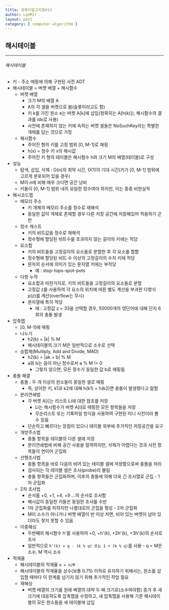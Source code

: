 ```yaml
---
title: 컴퓨터알고리즘#13
author: LeeMir
layout: post
category: [ computer-algorithm ]
---
```


## 해시테이블

- - -

###### 해시테이블

- 키 - 주소 매핑에 의해 구현된 사전 ADT
- 해시테이블 = 버켓 배열 + 해시함수
  - 버켓 배열
    - 크기 M의 배열 A
    - A의 각 셀을 버켓으로 봄(슬롯이라고도 함)
    - 키 k를 가진 원소 e는 버켓 A[k]에 삽입(정확히는 A[h(k)]), 해시함수의 결과를 idx로 사용)
    - 사전에 존재하지 않는 키에 속하는 버켓 셀들은 NoSuchKey라는 특별한 개체를 담는 것으로 가정
  - 해시함수
    - 주어진 형의 키를 고정 범위 [0, M-1]로 매핑
    - h(x) = 정수 키 x의 해시값
    - 주어진 키 형의 테이블은 해시함수 h와 크기 M의 배열(테이블)로 구성
- 성능
  - 탐색, 삽입, 삭제 : O(n)의 최악 시간, O(1)의 기대 시간(키가 [0, M-1] 범위에 고르게 분포되어 있을 경우)
  - M이 n에 비해 매우 크다면 공간 낭비
  - 키들이 [0, M-1] 범위 내의 유일한 정수여야 하지만, 이는 종종 비현실적
- 해시코드맵
  - 메모리 주소
    - 키 개체의 메모리 주소를 정수로 재해석
    - 동일한 값이 객체로 존재할 경우 다른 저장 공간에 저장해있어 적용하기 곤란
  - 정수 캐스트
    - 키의 비트값을 정수로 재해석
    - 정수형에 할당된 비트수를 초과하지 않는 길이의 키에는 적당
  - 요소합
    - 키의 비트들을 고정길이의 요소들로 분할한 후 각 요소를 합함
    - 정수형에 할당된 비트 수 이상의 고정길이의 수치 키에 적당
    - 문자의 순서에 의미가 있는 문자열 키에는 부적당
      - 예 : stop-tops-spot-pots
  - 다항 누적
    - 요소합과 마찬가지로, 키의 비트들을 고정길이의 요소들로 분할
    - 고정값 z를 사용하여 각 요소의 위치에 따른 별도 계산을 부과한 다항식 p(z)를 계산(overflow는 무시)
    - 문자열에 특히 적당
      - 예 : 고정값 z = 33을 선택할 경우, 50000개의 영단어에 대해 단지 6회의 충돌 발생
- 압축맵
  - [0, M-1]에 매핑
  - 나누기
    - h2(k) = |k| % M
    - 해시테이블의 크기 M은 일반적으로 소수로 선택
  - 승합제(Multiply, Add and Divide, MAD)
    - h2(k) = |ak + b| % M
    - a와 b는 음이 아닌 정수로서 a % M != 0
      - 그렇지 않으면, 모든 정수가 동일한 값 b로 매핑됨
- 충돌 해결
  - 충돌 : 두 개 이상의 원소들이 동일한 셀로 매핑
    - 즉, 상이한 키, k1과 k2에 대해 h(k1) = h(k2)면 충돌이 발생했다고 말함
  - 분리연쇄법
    - 각 버켓 A[i]는 리스트 Li에 대한 참조를 저장
      - Li는 해시함수가 버켓 A[i]로 매핑한 모든 항목들을 저장
      - 무순리스트 또는 기록파일 방식을 사용하여 구현된 미니 사전이라 볼 수 있음
    - 단순하고 빠르다는 장점이 있으나 테이블 외부에 추가적인 저장공간을 요구
  - 개방주소법
    - 충돌 항목을 테이블의 다른 셀에 저장
    - 분리연쇄법에 비해 공간 사용을 절약하지만, 삭제가 어렵다는 것과 사전 항목들이 연이어 군집화
  - 선형조사법
    - 충돌 항목을 바로 다음의 비어 있는 테이블 셀에 저장함으로써 충돌을 처리
    - 검사되는 각 테이블 셀은 조사(probe)라 불림
    - 충돌 항목들은 군집화하며, 이후의 충돌에 의해 더욱 긴 조사열로 군집 - 1차 군집화
  - 2차 조사법
    - 순서를 +0, +1, +4, +9 ...의 순서로 조사함
    - 해시값이 동일한 키들은 동일한 조사를 수반
    - 1차 군집화를 피하지만 나름대로의 군집을 형성 - 2차 군집화
    - M이 소수가 아니거나 버켓 배열이 반 이상 차면, 비어 있는 버켓이 남아 있더라도 찾지 못할 수 있음
  - 이중해싱
    - 두번째의 해시함수 h'를 사용하여 +0, +h'(k), +2h'(k), +3h'(k)의 순서로 조사
    - 일반적으로 `h'(k) = q - (k % q) 또는 1 + (k % q)`를 사용 - q < M은 소수, M 역시 소수
- 적재율
  - 해시테이블의 적재율 `α = n/M`
  - 해시테이블의 적재율을 상수(보통 0.75) 이하로 유지하기 위해서는, 원소를 삽입할 때마다 이 한계를 넘기지 않기 위해 추가적인 작업 필요
  - 재해싱
    - 버켓 배열의 크기를 원래 배열의 대략 두 배 크기로(소수여야함) 증가 후 새 크기에 대응하도록 압축맵을 수정하고, 새 압축맵을 사용해 기존 해시테이블의 모든 원소들을 새 테이블에 삽입